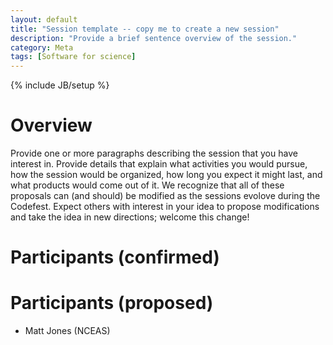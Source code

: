 ```yaml
---
layout: default
title: "Session template -- copy me to create a new session"
description: "Provide a brief sentence overview of the session."
category: Meta 
tags: [Software for science]
---
```

{% include JB/setup %}

# Overview
Provide one or more paragraphs describing the session that you have interest in.  Provide details that explain what activities you would pursue, how the session would be organized, how long you expect it might last, and what products would come out of it.  We recognize that all of these proposals can (and should) be modified as the sessions evolove during the Codefest.  Expect others with interest in your idea to propose modifications and take the idea in new directions; welcome this change!

# Participants (confirmed)

# Participants (proposed)

- Matt Jones (NCEAS)

